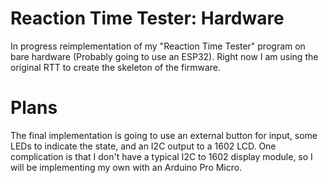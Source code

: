 # Reaction Time Tester: Hardware
In progress reimplementation of my "Reaction Time Tester" program on bare hardware (Probably going to use an ESP32). Right now I am using the original RTT to create the skeleton of the firmware.

# Plans
The final implementation is going to use an external button for input, some LEDs to indicate the state, and an I2C output to a 1602 LCD. One complication is that I don't have a typical I2C to 1602 display module, so I will be implementing my own with an Arduino Pro Micro.
